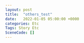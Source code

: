 ```yaml
---
layout: post
title:  "others_test"
date:   2022-01-05 05:00:00 +0000
categories: Etc
Tags: Story Etc
SceneCode: []
---
```

